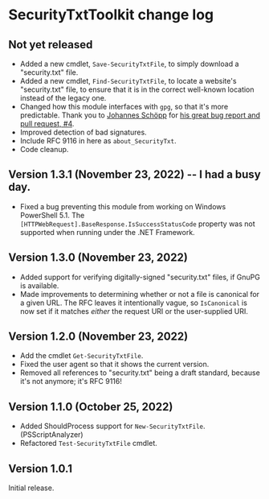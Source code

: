 # SecurityTxtToolkit change log

## Not yet released
-  Added a new cmdlet, `Save-SecurityTxtFile`, to simply download a "security.txt" file.
-  Added a new cmdlet, `Find-SecurityTxtFile`, to locate a website's "security.txt" file, to ensure that it is in the correct well-known location instead of the legacy one.
-  Changed how this module interfaces with `gpg`, so that it's more predictable.  Thank you to [Johannes Schöpp](https://github.com/jschpp) for [his great bug report and pull request, #4](https://github.com/rhymeswithmogul/SecurityTxtToolkit/pull/4).
-  Improved detection of bad signatures.
-  Include RFC 9116 in here as `about_SecurityTxt`.
-  Code cleanup.

## Version 1.3.1 (November 23, 2022) -- I had a busy day.
-  Fixed a bug preventing this module from working on Windows PowerShell 5.1.  The `[HTTPWebRequest].BaseResponse.IsSuccessStatusCode` property was not supported when running under the .NET Framework.

## Version 1.3.0 (November 23, 2022)
-  Added support for verifying digitally-signed "security.txt" files, if GnuPG is available.
-  Made improvements to determining whether or not a file is canonical for a given URL.  The RFC leaves it intentionally vague, so `IsCanonical` is now set if it matches *either* the request URI or the user-supplied URI.

## Version 1.2.0 (November 23, 2022)
-  Add the cmdlet `Get-SecurityTxtFile`.
-  Fixed the user agent so that it shows the current version.
-  Removed all references to "security.txt" being a draft standard, because it's not anymore;  it's RFC 9116!

## Version 1.1.0 (October 25, 2022)
-  Added ShouldProcess support for `New-SecurityTxtFile`. (PSScriptAnalyzer)
-  Refactored `Test-SecurityTxtFile` cmdlet.

## Version 1.0.1
Initial release.
